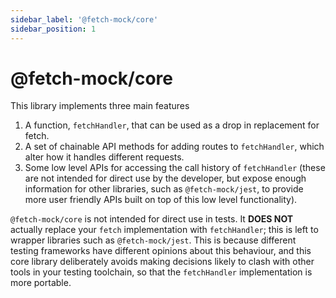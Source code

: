 ```yaml
---
sidebar_label: '@fetch-mock/core'
sidebar_position: 1
---
```


# @fetch-mock/core

This library implements three main features

1. A function, `fetchHandler`, that can be used as a drop in replacement for fetch.
2. A set of chainable API methods for adding routes to `fetchHandler`, which alter how it handles different requests.
3. Some low level APIs for accessing the call history of `fetchHandler` (these are not intended for direct use by the developer, but expose enough information for other libraries, such as `@fetch-mock/jest`, to provide more user friendly APIs built on top of this low level functionality).

`@fetch-mock/core` is not intended for direct use in tests. It **DOES NOT** actually replace your `fetch` implementation with `fetchHandler`; this is left to wrapper libraries such as `@fetch-mock/jest`. This is because different testing frameworks have different opinions about this behaviour, and this core library deliberately avoids making decisions likely to clash with other tools in your testing toolchain, so that the `fetchHandler` implementation is more portable.
